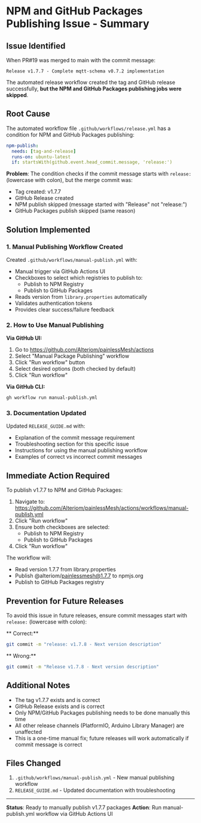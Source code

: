 ﻿# NPM and GitHub Packages Publishing Issue - Summary

## Issue Identified

When PR#19 was merged to main with the commit message:
```
Release v1.7.7 - Complete mqtt-schema v0.7.2 implementation
```

The automated release workflow created the tag and GitHub release successfully, **but the NPM and GitHub Packages publishing jobs were skipped**.

## Root Cause

The automated workflow file `.github/workflows/release.yml` has a condition for NPM and GitHub Packages publishing:

```yaml
npm-publish:
  needs: [tag-and-release]
  runs-on: ubuntu-latest
  if: startsWith(github.event.head_commit.message, 'release:')
```

**Problem**: The condition checks if the commit message starts with `release:` (lowercase with colon), but the merge commit was:
-  Tag created: v1.7.7
-  GitHub Release created
-  NPM publish skipped (message started with "Release" not "release:")
-  GitHub Packages publish skipped (same reason)

## Solution Implemented

### 1. Manual Publishing Workflow Created

Created `.github/workflows/manual-publish.yml` with:
- Manual trigger via GitHub Actions UI
- Checkboxes to select which registries to publish to:
  -  Publish to NPM Registry
  -  Publish to GitHub Packages
- Reads version from `library.properties` automatically
- Validates authentication tokens
- Provides clear success/failure feedback

### 2. How to Use Manual Publishing

**Via GitHub UI:**
1. Go to https://github.com/Alteriom/painlessMesh/actions
2. Select "Manual Package Publishing" workflow
3. Click "Run workflow" button
4. Select desired options (both checked by default)
5. Click "Run workflow"

**Via GitHub CLI:**
```bash
gh workflow run manual-publish.yml
```

### 3. Documentation Updated

Updated `RELEASE_GUIDE.md` with:
- Explanation of the commit message requirement
- Troubleshooting section for this specific issue
- Instructions for using the manual publishing workflow
- Examples of correct vs incorrect commit messages

## Immediate Action Required

To publish v1.7.7 to NPM and GitHub Packages:

1. Navigate to: https://github.com/Alteriom/painlessMesh/actions/workflows/manual-publish.yml
2. Click "Run workflow"
3. Ensure both checkboxes are selected:
   -  Publish to NPM Registry
   -  Publish to GitHub Packages
4. Click "Run workflow"

The workflow will:
- Read version 1.7.7 from library.properties
- Publish @alteriom/painlessmesh@1.7.7 to npmjs.org
- Publish to GitHub Packages registry

## Prevention for Future Releases

To avoid this issue in future releases, ensure commit messages start with `release:` (lowercase with colon):

** Correct:**
```bash
git commit -m "release: v1.7.8 - Next version description"
```

** Wrong:**
```bash
git commit -m "Release v1.7.8 - Next version description"
```

## Additional Notes

- The tag v1.7.7 exists and is correct
- GitHub Release exists and is correct
- Only NPM/GitHub Packages publishing needs to be done manually this time
- All other release channels (PlatformIO, Arduino Library Manager) are unaffected
- This is a one-time manual fix; future releases will work automatically if commit message is correct

## Files Changed

1. `.github/workflows/manual-publish.yml` - New manual publishing workflow
2. `RELEASE_GUIDE.md` - Updated documentation with troubleshooting

---

**Status**: Ready to manually publish v1.7.7 packages
**Action**: Run manual-publish.yml workflow via GitHub Actions UI
